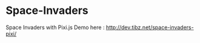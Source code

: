 Space-Invaders
==============

Space Invaders with Pixi.js
Demo here : http://dev.tibz.net/space-invaders-pixi/
